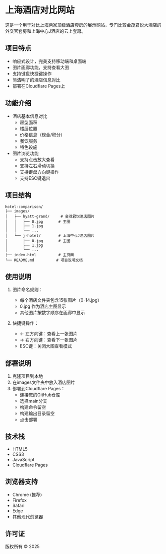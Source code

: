 # 上海酒店对比网站

这是一个用于对比上海两家顶级酒店套房的展示网站，专门比较金茂君悦大酒店的外交官套房和上海中心J酒店的云上套房。

## 项目特点

- 响应式设计，完美支持移动端和桌面端
- 图片画廊功能，支持查看大图
- 支持键盘快捷键操作
- 简洁明了的酒店信息对比
- 部署在Cloudflare Pages上

## 功能介绍

- 酒店基本信息对比
  - 房型面积
  - 楼层位置
  - 价格信息（现金/积分）
  - 餐饮服务
  - 特色设施
- 图片浏览功能
  - 支持点击放大查看
  - 支持左右滑动切换
  - 支持键盘方向键操作
  - 支持ESC键退出

## 项目结构

```
hotel-comparison/
├── images/
│   ├── hyatt-grand/     # 金茂君悦酒店图片
│   │   ├── 0.jpg       # 主图
│   │   ├── 1.jpg
│   │   └── ...
│   └── j-hotel/        # 上海中心J酒店图片
│       ├── 0.jpg       # 主图
│       ├── 1.jpg
│       └── ...
├── index.html          # 主页面
└── README.md          # 项目说明文档
```

## 使用说明

1. 图片命名规则：
   - 每个酒店文件夹包含15张图片（0-14.jpg）
   - 0.jpg 作为酒店主图显示
   - 其他图片按数字顺序在画廊中显示

2. 快捷键操作：
   - ← 左方向键：查看上一张图片
   - → 右方向键：查看下一张图片
   - ESC键：关闭大图查看模式

## 部署说明

1. 克隆项目到本地
2. 在images文件夹中放入酒店图片
3. 部署到Cloudflare Pages：
   - 连接您的GitHub仓库
   - 选择main分支
   - 构建命令留空
   - 构建输出目录留空
   - 点击部署

## 技术栈

- HTML5
- CSS3
- JavaScript
- Cloudflare Pages

## 浏览器支持

- Chrome (推荐)
- Firefox
- Safari
- Edge
- 其他现代浏览器

## 许可证

版权所有 © 2025
